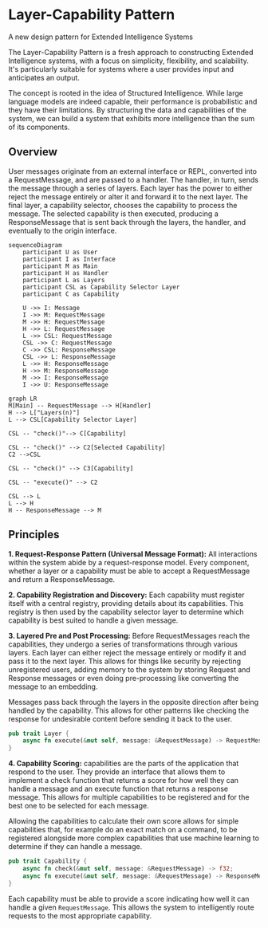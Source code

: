 # Layer-Capability Pattern
A new design pattern for Extended Intelligence Systems

The Layer-Capability Pattern is a fresh approach to constructing Extended Intelligence systems, with a focus on simplicity, flexibility, and scalability. It's particularly suitable for systems where a user provides input and anticipates an output.

The concept is rooted in the idea of Structured Intelligence. While large language models are indeed capable, their performance is probabilistic and they have their limitations. By structuring the data and capabilities of the system, we can build a system that exhibits more intelligence than the sum of its components.

## Overview

User messages originate from an external interface or REPL, converted into a RequestMessage, and are passed to a handler. The handler, in turn, sends the message through a series of layers. Each layer has the power to either reject the message entirely or alter it and forward it to the next layer. The final layer, a capability selector, chooses the capability to process the message. The selected capability is then executed, producing a ResponseMessage that is sent back through the layers, the handler, and eventually to the origin interface.

```mermaid
sequenceDiagram
    participant U as User
    participant I as Interface
    participant M as Main
    participant H as Handler
    participant L as Layers
    participant CSL as Capability Selector Layer
    participant C as Capability

    U ->> I: Message
    I ->> M: RequestMessage
    M ->> H: RequestMessage
    H ->> L: RequestMessage
    L ->> CSL: RequestMessage
    CSL ->> C: RequestMessage
    C ->> CSL: ResponseMessage
    CSL ->> L: ResponseMessage
    L ->> H: ResponseMessage
    H ->> M: ResponseMessage
    M ->> I: ResponseMessage
    I ->> U: ResponseMessage
```




```mermaid
graph LR
M[Main] -- RequestMessage --> H[Handler] 
H --> L["Layers(n)"]
L --> CSL[Capability Selector Layer]

CSL -- "check()"--> C[Capability]

CSL -- "check()" --> C2[Selected Capability]
C2 -->CSL

CSL -- "check()" --> C3[Capability]

CSL -- "execute()" --> C2

CSL --> L
L --> H
H -- ResponseMessage --> M
```

## Principles

**1. Request-Response Pattern (Universal Message Format):**
All interactions within the system abide by a request-response model. Every component, whether a layer or a capability must be able to accept a RequestMessage and return a ResponseMessage.

**2. Capability Registration and Discovery:**
Each capability must register itself with a central registry, providing details about its capabilities. This registry is then used by the capability selector layer to determine which capability is best suited to handle a given message.

**3. Layered Pre and Post Processing:**
Before RequestMessages reach the capabilities, they undergo a series of transformations through various layers. Each layer can either reject the message entirely or modify it and pass it to the next layer. This allows for things like security by rejecting unregistered users, adding memory to the system by storing Request and Response messages or even doing pre-processing like converting the message to an embedding.

Messages pass back through the layers in the opposite direction after being handled by the capability. This allows for other patterns like checking the response for undesirable content before sending it back to the user.

```rust
pub trait Layer {
    async fn execute(&mut self, message: &RequestMessage) -> RequestMessage;
}
```

**4. Capability Scoring:**
capabilities are the parts of the application that respond to the user. They provide an interface that allows them to implement a check function that returns a score for how well they can handle a message and an execute function that returns a response message. This allows for multiple capabilities to be registered and for the best one to be selected for each message.

Allowing the capabilities to calculate their own score allows for simple capabilities
that, for example do an exact match on a command, to be registered alongside more complex capabilities that use machine learning to determine if they can handle a message.

```rust
pub trait Capability {
    async fn check(&mut self, message: &RequestMessage) -> f32;
    async fn execute(&mut self, message: &RequestMessage) -> ResponseMessage;
}
```

Each capability must be able to provide a score indicating how well it can handle a given `RequestMessage`. This allows the system to intelligently route requests to the most appropriate capability.

